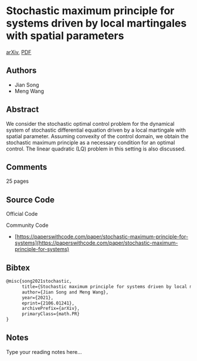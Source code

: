 
# Stochastic maximum principle for systems driven by local martingales with spatial parameters

[arXiv](https://arxiv.org/abs/2106.01241), [PDF](https://arxiv.org/pdf/2106.01241.pdf)

## Authors

- Jian Song
- Meng Wang

## Abstract

We consider the stochastic optimal control problem for the dynamical system of stochastic differential equation driven by a local martingale with spatial parameter. Assuming convexity of the control domain, we obtain the stochastic maximum principle as a necessary condition for an optimal control. The linear quadratic (LQ) problem in this setting is also discussed.

## Comments

25 pages

## Source Code

Official Code



Community Code

- [https://paperswithcode.com/paper/stochastic-maximum-principle-for-systems](https://paperswithcode.com/paper/stochastic-maximum-principle-for-systems)

## Bibtex

```tex
@misc{song2021stochastic,
      title={Stochastic maximum principle for systems driven by local martingales with spatial parameters}, 
      author={Jian Song and Meng Wang},
      year={2021},
      eprint={2106.01241},
      archivePrefix={arXiv},
      primaryClass={math.PR}
}
```

## Notes

Type your reading notes here...

